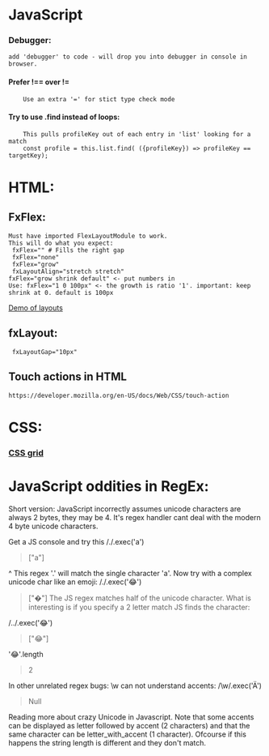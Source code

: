# JavaScript  
### Debugger:                
    add 'debugger' to code - will drop you into debugger in console in browser.
#### Prefer !== over !=
        Use an extra '=' for stict type check mode
####  Try to use .find instead of loops:
        This pulls profileKey out of each entry in 'list' looking for a match
        const profile = this.list.find( ({profileKey}) => profileKey == targetKey);    

# HTML:                     
## FxFlex:              
    Must have imported FlexLayoutModule to work.
    This will do what you expect:
     fxFlex="" # Fills the right gap
     fxFlex="none"         
     fxFlex="grow"         
     fxLayoutAlign="stretch stretch"
    fxFlex="grow shrink default" <- put numbers in
    Use: fxFlex="1 0 100px" <- the growth is ratio '1'. important: keep shrink at 0. default is 100px
[Demo of layouts](https://tburleson-layouts-demos.firebaseapp.com/#/docs)
                           
## fxLayout:       
     fxLayoutGap="10px"
                           
## Touch actions in HTML
    https://developer.mozilla.org/en-US/docs/Web/CSS/touch-action


# CSS:
### [CSS grid](https://cssgridgarden.com/)
  

# JavaScript oddities in RegEx:
Short version: JavaScript incorrectly assumes unicode characters are always 2 bytes, they may be 4. It's regex handler cant deal with the modern 4 byte unicode characters.

 Get a JS console and try this
/./.exec('a')
>["a"]

^ This regex '.' will match the single character 'a'.
Now try with a complex unicode char like an emoji:
/./.exec('😂')
> ["�"]
The JS regex matches half of the unicode character. 
What is interesting is if you specify a 2 letter match JS finds the character:

/../.exec('😂')
>["😂"]

'😂'.length
>2

In other unrelated regex bugs: \w can not understand accents:
/\w/.exec('Ä')
> Null

Reading more about crazy Unicode in Javascript. Note that some accents can be displayed as letter followed by accent (2 characters) and that the same character can be letter_with_accent (1 character). Ofcourse if this happens the string length is different and they don't match.

